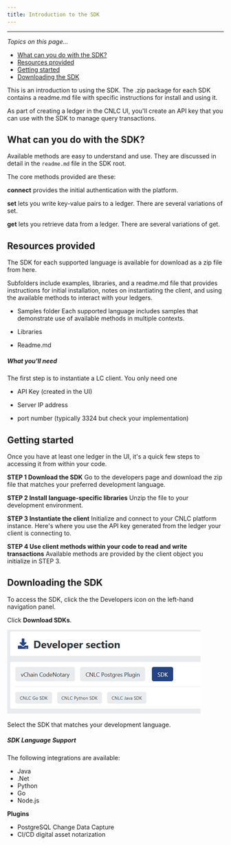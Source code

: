 ```yaml
---
title: Introduction to the SDK
---
```


-------

_Topics on this page..._

- [What can you do with the SDK?](help/use-ledger#what-can-you-do-with-the-sdk-?)
- [Resources provided](help/use-ledger#resources-provided)
- [Getting started](help/use-ledger#getting-started)
- [Downloading the SDK](help/use-ledger#downloading-the-sdk)

This is an introduction to using the SDK. The .zip package for each SDK contains a readme.md file with specific instructions for install and using it. 

As part of creating a ledger in the CNLC UI, you'll create an API key that you can use with the SDK to manage query transactions. 

## What can you do with the SDK? 

Available methods are easy to understand and use. They are discussed in detail in the ```readme.md``` file in the SDK root.

The core methods provided are these:

**connect** provides the initial authentication with the platform.

**set** lets you write key-value pairs to a ledger. There are several variations of set.

**get** lets you retrieve data from a ledger. There are several variations of get.

## Resources provided

The SDK for each supported language is available for download as a zip file from here.

Subfolders include examples, libraries, and a readme.md file that provides instructions for initial installation, notes on instantiating the client, and using the available methods to interact with your ledgers.

- Samples folder 
  Each supported language includes samples that demonstrate use of available methods in multiple contexts.

- Libraries

- Readme.md

##### What you'll need

The first step is to instantiate a LC client. You only need one 

- API Key (created in the UI)

- Server IP address 

- port number (typically 3324 but check your implementation)

## Getting started 

Once you have at least one ledger in the UI, it's a quick few steps to accessing it from within your code.

**STEP 1  Download the SDK**
Go to the developers page and download the zip file that matches your preferred development language.

**STEP 2  Install language-specific libraries**
Unzip the file to your development environment.

**STEP 3  Instantiate the client**
Initialize and connect to your CNLC platform instance. Here's where you use the API key generated from the ledger your client is connecting to.

**STEP 4  Use client methods within your code to read and write transactions**
Available methods are provided by the client object you initialize in STEP 3.

## Downloading the SDK

To access the SDK, click the the Developers icon on the left-hand navigation panel.

Click **Download SDKs**.

<v-img src="/alt_devsdk_sm.png" alt="" align="left"></v-img>
![](assets\images\alt_devsdk_sm.png)

Select the SDK that matches your development language.

##### SDK Language Support

The following integrations are available:

* Java
* .Net
* Python
* Go
* Node.js

**Plugins**

* PostgreSQL Change Data Capture
* CI/CD digital asset notarization

<prev-next class="_margin-top-1" prev="/manage-ledger" next="/query-ledger"></prev-next>
<prev-next class="_margin-top-1" :prev="{ url: '/manage-ledger', lable: 'Managing Ledgers' }" next="{ url: '/use-ledger', lable: 'Querying Ledgers' }"></prev-next>